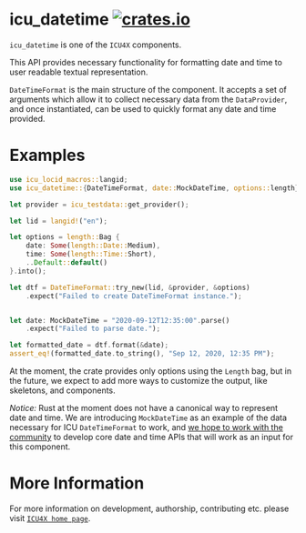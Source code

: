 # icu_datetime [![crates.io](http://meritbadge.herokuapp.com/icu_datetime)](https://crates.io/crates/icu_datetime)

`icu_datetime` is one of the `ICU4X` components.

This API provides necessary functionality for formatting date and time to user readable textual representation.

`DateTimeFormat` is the main structure of the component. It accepts a set of arguments which
allow it to collect necessary data from the `DataProvider`, and once instantiated, can be
used to quickly format any date and time provided.

# Examples

```rust
use icu_locid_macros::langid;
use icu_datetime::{DateTimeFormat, date::MockDateTime, options::length};

let provider = icu_testdata::get_provider();

let lid = langid!("en");

let options = length::Bag {
    date: Some(length::Date::Medium),
    time: Some(length::Time::Short),
    ..Default::default()
}.into();

let dtf = DateTimeFormat::try_new(lid, &provider, &options)
    .expect("Failed to create DateTimeFormat instance.");


let date: MockDateTime = "2020-09-12T12:35:00".parse()
    .expect("Failed to parse date.");

let formatted_date = dtf.format(&date);
assert_eq!(formatted_date.to_string(), "Sep 12, 2020, 12:35 PM");
```

At the moment, the crate provides only options using the `Length` bag, but in the future,
we expect to add more ways to customize the output, like skeletons, and components.

*Notice:* Rust at the moment does not have a canonical way to represent date and time. We are introducing
`MockDateTime` as an example of the data necessary for ICU `DateTimeFormat` to work, and
[we hope to work with the community](https://github.com/unicode-org/icu4x/blob/main/docs/research/date_time.md)
to develop core date and time APIs that will work as an input for this component.

# More Information

For more information on development, authorship, contributing etc. please visit [`ICU4X home page`](https://github.com/unicode-org/icu4x).
